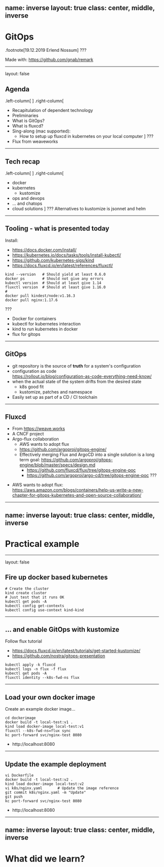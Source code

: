 name: inverse
layout: true
class: center, middle, inverse
---
# GitOps

.footnote[19.12.2019 Erlend Nossum]
???

Made with: https://github.com/gnab/remark

---
layout: false
## Agenda
.left-column[
] .right-column[
- Recapitulation of dependent technology
- Preliminaries
- What is GitOps?
- What is fluxcd?
- Sing-along (mac supported):
  - How to setup up fluxcd in kubernetes on your local computer
]
???
- Flux from weaveworks
---
## Tech recap
.left-column[
] .right-column[
- docker
- kubernetes
  - kustomize
- ops and devops
- ... and chatops
- cloud solutions
]
???
Alternatives to kustomize is jsonnet and helm
---
## Tooling - what is presented today

Install:
- https://docs.docker.com/install/
- https://kubernetes.io/docs/tasks/tools/install-kubectl/
- https://github.com/kubernetes-sigs/kind
- https://docs.fluxcd.io/en/latest/references/fluxctl/
```
kind --version   # Should yield at least 0.6.0
docker ps        # Should not give any errors
kubectl version  # Should at least give 1.14
fluxctl version  # Should at least give 1.16.0
#
docker pull kindest/node:v1.16.3
docker pull nginx:1.17.6
```
???
- Docker for containers
- kubectl for kubernetes interaction
- kind to run kubernetes in docker
- flux for gitops

---
## GitOps

- git repository is the source of **truth** for a system's configuration
- configuration as code <br/>https://rollout.io/blog/configuration-as-code-everything-need-know/
- when the actual state of the system drifts from the desired state
  - k8s good fit
  - kustomize, patches and namespace
- Easily set up as part of a CD / CI toolchain

---
## Fluxcd
- From https://weave.works
- A CNCF project
- Argo-flux collaboration
  - AWS wants to adopt flux
  - https://github.com/argoproj/gitops-engine/
  - Effectively merging Flux and ArgoCD into a single solution is a long term goal: https://github.com/argoproj/gitops-engine/blob/master/specs/design.md
    - https://github.com/fluxcd/flux/tree/gitops-engine-poc
    - https://github.com/argoproj/argo-cd/tree/gitops-engine-poc
???
* AWS wants to adopt flux: https://aws.amazon.com/blogs/containers/help-us-write-a-new-chapter-for-gitops-kubernetes-and-open-source-collaboration/
---
name: inverse
layout: true
class: center, middle, inverse
---
# Practical example
---
layout: false
## Fire up docker based kubernetes

```
# Create the cluster
kind create cluster
# Just test that it runs OK
kubectl get pods -A
kubectl config get-contexts
kubectl config use-context kind-kind  
```
---
## ...  and enable GitOps with kustomize

Follow flux tutorial
- https://docs.fluxcd.io/en/latest/tutorials/get-started-kustomize/
- https://github.com/nostra/gitops-presentation

```
kubectl apply -k fluxcd
kubectl logs -n flux -f flux
kubectl get pods -A
fluxctl identity --k8s-fwd-ns flux
```

---
## Load your own docker image

Create an example docker image...

```
cd dockerimage
docker build -t local-test:v1 .
kind load docker-image local-test:v1
fluxctl --k8s-fwd-ns=flux sync
kc port-forward svc/nginx-test 8080
```
* http://localhost:8080
---
## Update the example deployment

```
vi Dockerfile
docker build -t local-test:v2 .
kind load docker-image local-test:v2
vi k8s/nginx.yaml       # Update the image reference
git commit k8s/nginx.yaml -m "Update"
git push
kc port-forward svc/nginx-test 8080
```
* http://localhost:8080
---
name: inverse
layout: true
class: center, middle, inverse
---
# What did we learn?
